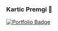 ### Kartic Premgi 👋

<!--
**Kartic23/Kartic23** is a ✨ _special_ ✨ repository because its `README.md` (this file) appears on your GitHub profile.

Here are some ideas to get you started:

- 🔭 I’m currently working on ...
- 🌱 I’m currently learning ...
- 👯 I’m looking to collaborate on ...
- 🤔 I’m looking for help with ...
- 💬 Ask me about ...
- 📫 How to reach me: ...
- 😄 Pronouns: ...
- ⚡ Fun fact: ...
-->


<div id="badges">
  <a href="https://kartic23.github.io/Portfolio/">
    <img src="https://img.shields.io/badge/Portfolio-green?logoColor=white" alt="Portfolio Badge"/>
  </a>
</div>
